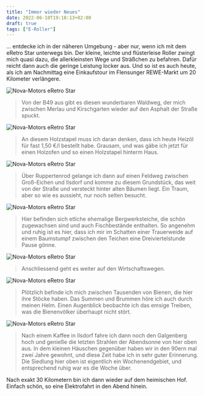 ```yaml
---
title: "Immer wieder Neues"
date: 2022-06-10T19:18:13+02:00
draft: true
tags: ["E-Roller"]
---
```

... entdecke ich in der näheren Umgebung - aber nur, wenn ich mit dem eRetro Star unterwegs bin. Der kleine, leichte und flüsterleise Roller zwingt mich quasi dazu, die allerkleinsten Wege und Sträßchen zu befahren. Dafür reicht dann auch die geringe Leistung locker aus. 
Und so ist es auch heute, als ich am Nachmittag eine Einkaufstour im Flensunger REWE-Markt um 20 Kilometer verlängere.

![Nova-Motors eRetro Star](../06-10-p01.jpg)
> Von der B49 aus gibt es diesen wunderbaren Waldweg, der mich zwischen Merlau und Kirschgarten wieder auf den Asphalt der Straße spuckt.

![Nova-Motors eRetro Star](../06-10-p02.jpg)
> An diesem Holzstapel muss ich daran denken, dass ich heute Heizöl für fast 1,50 €/l bestellt habe. Grausam, und was gäbe ich jetzt für einen Holzofen und so einen Holzstapel hinterm Haus.

![Nova-Motors eRetro Star](../06-10-p03.jpg)
> Über Ruppertenrod gelange ich dann auf einen Feldweg zwischen Groß-Eichen und Ilsdorf und komme zu diesem Grundstück, das weit von der Straße und versteckt hinter alten Bäumen liegt. Ein Traum, aber so wie es aussieht, nur noch selten besucht.

![Nova-Motors eRetro Star](../06-10-p04.jpg)
> Hier befinden sich etliche ehemalige Bergwerksteiche, die schön zugewachsen sind und auch Fischbestände enthalten. So angenehm und ruhig ist es hier, dass ich mir im Schatten einer Trauerweide auf einem Baumstumpf zwischen den Teichen eine Dreiviertelstunde Pause gönne.

![Nova-Motors eRetro Star](../06-10-p05.jpg)
> Anschliessend geht es weiter auf den Wirtschaftswegen.

![Nova-Motors eRetro Star](../06-10-p06.jpg)
> Plötzlich befinde ich mich zwischen Tausenden von Bienen, die hier ihre Stöcke haben. Das Summen und Brummen höre ich auch durch meinen Helm. Einen Augenblick beobachte ich das emsige Treiben, was die Bienenvölker überhaupt nicht stört.

![Nova-Motors eRetro Star](../06-10-p07.jpg)
> Nach einem Kaffee in Ilsdorf fahre ich dann noch den Galgenberg hoch und genieße die letzten Strahlen der Abendsonne von hier oben aus. In dem kleinen Häuschen gegenüber haben wir in den 90ern mal zwei Jahre gewohnt, und diese Zeit habe ich in sehr guter Erinnerung. Die Siedlung hier oben ist eigentlich ein Wochenendgebiet, und entsprechend ruhig war es die Woche über. 

Nach exakt 30 Kilometern bin ich dann wieder auf dem heimischen Hof. Einfach schön, so eine Elektrofahrt in den Abend hinein.
